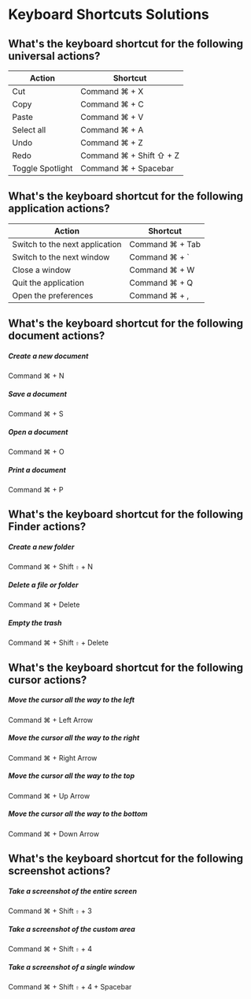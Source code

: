 # Keyboard Shortcuts Solutions

## What's the keyboard shortcut for the following universal actions?

| Action           | Shortcut                |
|------------------|-------------------------|
| Cut              | Command ⌘ + X           |
| Copy             | Command ⌘ + C           |
| Paste            | Command ⌘ + V           |
| Select all       | Command ⌘ + A           |
| Undo             | Command ⌘ + Z           |
| Redo             | Command ⌘ + Shift ⇧ + Z |
| Toggle Spotlight | Command ⌘ + Spacebar    |

## What's the keyboard shortcut for the following application actions?

| Action                         | Shortcut        |
|--------------------------------|-----------------|
| Switch to the next application | Command ⌘ + Tab |
| Switch to the next window      | Command ⌘ + `   |
| Close a window                 | Command ⌘ + W   |
| Quit the application           | Command ⌘ + Q   |
| Open the preferences           | Command ⌘ + ,   |

## What's the keyboard shortcut for the following document actions?

##### Create a new document

Command ⌘ + N

##### Save a document

Command ⌘ + S

##### Open a document

Command ⌘ + O

##### Print a document

Command ⌘ + P

## What's the keyboard shortcut for the following Finder actions?

##### Create a new folder

Command ⌘ + Shift `⇧` + N

##### Delete a file or folder

Command ⌘ + Delete

##### Empty the trash

Command ⌘ + Shift `⇧` + Delete

## What's the keyboard shortcut for the following cursor actions?

##### Move the cursor all the way to the left

Command ⌘ + Left Arrow

##### Move the cursor all the way to the right

Command ⌘ + Right Arrow

##### Move the cursor all the way to the top

Command ⌘ + Up Arrow

##### Move the cursor all the way to the bottom

Command ⌘ + Down Arrow

## What's the keyboard shortcut for the following screenshot actions?

##### Take a screenshot of the entire screen

Command ⌘ + Shift `⇧` + 3

##### Take a screenshot of the custom area

Command ⌘ + Shift `⇧` + 4

##### Take a screenshot of a single window

Command ⌘ + Shift `⇧` + 4 + Spacebar
